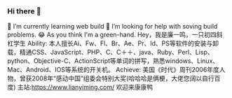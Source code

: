 ### Hi there 👋

<!--
**LianYiMing/LianYiMing** is a ✨ _special_ ✨ repository because its `README.md` (this file) appears on your GitHub profile.

Here are some ideas to get you started:

- 🔭 I’m currently working on ...
- 🌱 I’m currently learning ...
- 👯 I’m looking to collaborate on ...
- 🤔 I’m looking for help with ...
- 💬 Ask me about ...
- 📫 How to reach me: ...
- 😄 Pronouns: ...
- ⚡ Fun fact: ...
-->
 🔭 I’m currently learning web build 
 🤔 I’m looking for help with soving build problems.
 😂 As you think I'm a green-hand.
Hey，我是廉一鸣，一只初四斜杠学生
Ability: 本人擅长Ai、Fw、Fl、Br、Ae、Pr、Id、PS等软件的安装与卸载，精通CSS、JavaScript、PHP、C、C＋＋、java、Ruby、Perl、Lisp、python、Objective-C、ActionScript等单词的拼写，熟悉windows、Linux、Mac、Android、IOS等系统的开关机。
Achieve: 美国《时代》周刊2006年度人物，曾获2008年“感动中国”组委会特别大奖(哈哈哈是俩梗，大佬您阔以自行百度)
主站:https://www.lianyiming.com/
欢迎来康康鸭
